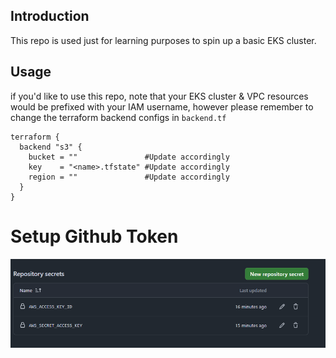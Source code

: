 ## Introduction

This repo is used just for learning purposes to spin up a basic EKS cluster.

## Usage

if you'd like to use this repo, note that your EKS cluster & VPC resources would be prefixed with your IAM username, however please remember to change the terraform backend configs in ```backend.tf```

```hcl
terraform {
  backend "s3" {
    bucket = ""               #Update accordingly
    key    = "<name>.tfstate" #Update accordingly
    region = ""               #Update accordingly
  }
}
```

# Setup Github Token 
![alt text](image-1.png)   



